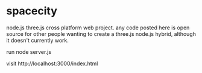 # spacecity
node.js three.js cross platform web project.
any code posted here is open source for other people wanting to create a three.js node.js hybrid, although it doesn't currently work.

run
node server.js

visit
http://localhost:3000/index.html
